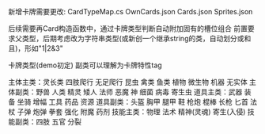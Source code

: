新增卡牌需要更改:
CardTypeMap.cs
OwnCards.json
Cards.json
Sprites.json

后续需要再Card构造函数中，通过卡牌类型判断自动附加固有的槽位组合
前置要求父类型，后期考虑改为字符串类型(或新创一个继承string的类，自动划分或和且)，形如"1|2&3"

卡牌类型(demo初定)
副类可以理解为卡牌特性tag

主体主类：灵长类 四肢爬行 无足爬行 昆虫 禽类 鱼类 植物 微生物 机器 无实体
主体副类：野兽 人类 精灵 矮人 法师 恶魔 神 细菌 病毒 寄生虫
道具主类：武器 装备 坐骑 增幅 工具 药品 资源
道具副类：头盔 胸甲 腿甲 鞋 枪炮 棍棒 长枪 匕首 法杖 子弹 炮弹 拳套 强化 附魔 药剂
技能主类：物理 法术 精神(灵魂) 寄生(入侵)
技能副类：四肢 五官 分裂